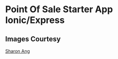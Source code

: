 # Point Of Sale Starter App Ionic/Express #


## Images Courtesy ##
[Sharon Ang](https://pixabay.com/en/users/sharonang-99559/)